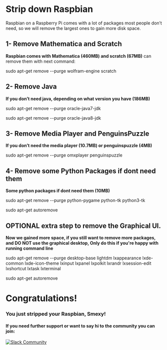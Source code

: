 # Strip down Raspbian

Raspbian on a Raspberry Pi comes with a lot of packages most people don’t need,
so we will remove the largest ones to gain more disk space.

## 1- Remove Mathematica and Scratch

**Raspbian comes with Mathematica (460MB) and scratch (67MB)** can remove them with next command:

sudo apt-get remove --purge wolfram-engine scratch

## 2- Remove Java

**If you don’t need java, depending on what version you have (186MB)**

sudo apt-get remove --purge oracle-java7-jdk

sudo apt-get remove --purge oracle-java8-jdk

## 3- Remove Media Player and PenguinsPuzzle

**If you don’t need the media player (10.7MB) or penguinspuzzle (4MB)**

sudo apt-get remove --purge omxplayer penguinspuzzle

## 4- Remove some Python Packages if dont need them

**Some python packages if dont need them (10MB)**

sudo apt-get remove --purge python-pygame python-tk python3-tk

sudo apt-get autoremove

## OPTIONAL extra step to remove the Graphical UI.

**Now we gained more space, if you still want to remove more packages,
and DO NOT use the graphical desktop, Only do this if you're happy with running command line**

sudo apt-get remove --purge desktop-base lightdm lxappearance lxde-common lxde-icon-theme lxinput lxpanel lxpolkit lxrandr lxsession-edit lxshortcut lxtask lxterminal

sudo apt-get autoremove

# Congratulations!
### You just stripped your Raspbian, Smexy!

#### If you need further support or want to say hi to the community you can join:
[![Slack Community](https://img.shields.io/badge/slack-okrokos-blue.svg)](https://okcash.herokuapp.com)


